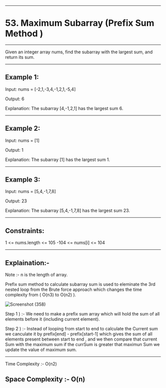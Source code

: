

-----------------
# 53. Maximum Subarray  (Prefix Sum Method )
---------------------

Given an integer array nums, find the 
subarray
 with the largest sum, and return its sum.

 
----------------
Example 1:
---------------

Input: nums = [-2,1,-3,4,-1,2,1,-5,4]

Output: 6

Explanation: The subarray [4,-1,2,1] has the largest sum 6.



----------------
Example 2:
---------------

Input: nums = [1]

Output: 1

Explanation: The subarray [1] has the largest sum 1.



----------------
Example 3:
---------------

Input: nums = [5,4,-1,7,8]

Output: 23

Explanation: The subarray [5,4,-1,7,8] has the largest sum 23.
 
--------------
Constraints:
------------

1 <= nums.length <= 105
-104 <= nums[i] <= 104


-------------
Explaination:-
-------------

Note :- n is the length of array.

Prefix sum method to calculate subarray sum is used to eleminate the 3rd nested loop from the Brute force approach 
which changes the time complexity from ( O(n3) to O(n2) ).

![Screenshot (358)](https://github.com/Swetathakare/DSA-Java-Questions/assets/143093330/9ae7cb93-0cc4-4e1c-a200-209fe280ace6)

Step 1 ) :- We need to make a prefix sum array which will hold the sum of all elements before it (including current element).

Step 2 ) :- Instead of  looping from start to end to calculate the Current sum we canculate it by prefix[end] - prefix[start-1]  which gives the sum of all elements present between start to end , and we then compare that current Sum with the maximum sum if the currSum is greater that maximun Sum we update the value of maximum sum.

---------------
Time Complexity :- O(n2)

Space Complexity :- O(n)
---------------------------
